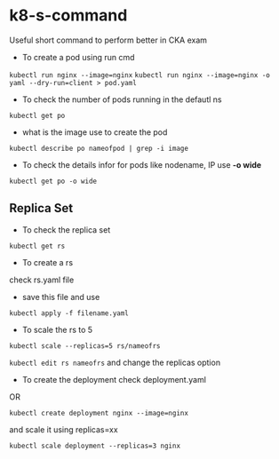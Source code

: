 # k8-s-command
Useful short command to perform better in CKA exam

- To create a pod using run cmd

`kubectl run nginx --image=nginx`
`kubectl run nginx --image=nginx -o yaml --dry-run=client > pod.yaml`

- To check the number of pods running in the defautl ns

`kubectl get po`

- what is the image use to create the pod

`kubectl describe po nameofpod | grep -i image`

- To check the details infor for pods like nodename, IP use **-o wide**

`kubectl get po -o wide`

## Replica Set

- To check the replica set

`kubectl get rs`

- To create a rs

check rs.yaml file

- save this file and use

`kubectl apply -f filename.yaml`

- To scale the rs to 5

`kubectl scale --replicas=5 rs/nameofrs`

`kubectl edit rs nameofrs`
and change the replicas option

- To create the deployment check deployment.yaml

OR

`kubectl create deployment nginx --image=nginx`

and scale it using replicas=xx

`kubectl scale deployment --replicas=3 nginx`

